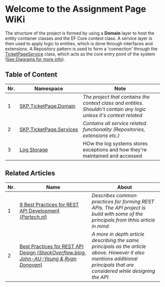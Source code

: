# Welcome to the Assignment Page WiKi
The structure of the project is formed by using a **Domain** layer to host the entity container classes and the EF Core context class.
A service layer is then used to apply logic to entities, which is done through interfaces and extensions. A Repository pattern is used
to form a 'connection' through the [TicketPageService]() class, which acts as the core entry point of the system ([See Diagrams for more info](#class-diagrams)).


## Table of Content
| Nr. |               Namespace              |                 Note                 |
|-----|--------------------------------------|--------------------------------------|
|  1  | [SKP.TicketPage.Domain](LinkToWiKiPage) | _The project that contains the context class and entities. Shouldn't contain any logic unless it's context related_ |
|  2  | [SKP.TicketPage.Services](LinkToWiKiPage) | _Contains all service related functionality (Repositories, extensions etc.)_
|  3  | [Log Storage](WikiPages/LogStorage.md)                        | HOw the log systems stores exceptions and how they're maintained and accessed 

## Related Articles
| Nr. |                Name                |                About               |
|-----|------------------------------------|------------------------------------|
|  1  | [9 Best Practices for REST API Development (_Partech.nl_)](https://www.partech.nl/nl/publicaties/2020/07/9-trending-best-practices-for-rest-api-development#) | _Describes common practices for forming REST APIs. The API project is build with some of the principals from thhis article in mind_ |
|  2  | [Best Practices for REST API Design (_StackOverflow.blog, John-AU-Yeung & Ryan Donovan_)](https://stackoverflow.blog/2020/03/02/best-practices-for-rest-api-design/) | _A more in depth article describing the same principals as the article above. However it also mentions additional principals that are considered while designing the API._ |
